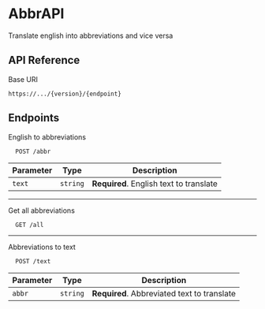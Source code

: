 # AbbrAPI

Translate english into abbreviations and vice versa

## API Reference

Base URI

```
https://.../{version}/{endpoint}
```

## Endpoints

English to abbreviations

```
  POST /abbr
```

| Parameter | Type     | Description                             |
| --------- | -------- | --------------------------------------- |
| `text`    | `string` | **Required**. English text to translate |

---

Get all abbreviations

```
  GET /all
```

---

Abbreviations to text

```
  POST /text
```

| Parameter | Type     | Description                                 |
| --------- | -------- | ------------------------------------------- |
| `abbr`    | `string` | **Required**. Abbreviated text to translate |
